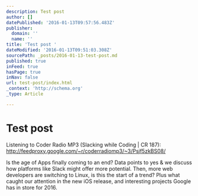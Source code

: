 ```yaml
---
description: Test post
author: []
datePublished: '2016-01-13T09:57:56.483Z'
publisher:
  domain: ''
  name: ''
title: 'Test post '
dateModified: '2016-01-13T09:51:03.308Z'
sourcePath: _posts/2016-01-13-test-post.md
published: true
inFeed: true
hasPage: true
inNav: false
url: test-post/index.html
_context: 'http://schema.org'
_type: Article

---
```

# Test post 

Listening to Coder Radio MP3 (Slacking while Coding | CR 187): http://feedproxy.google.com/~r/coderradiomp3/~3/Psjf5zkBS08/

Is the age of Apps finally coming to an end? Data points to yes & we discuss how platforms like Slack might offer more potential. Then, more web developers are switching to Linux, is this the start of a trend? Plus what caught our attention in the new iOS release, and interesting projects Google has in store for 2016\.